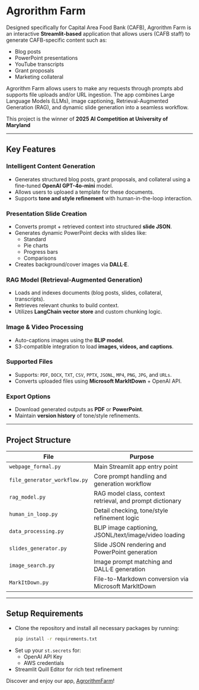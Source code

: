 # Agrorithm Farm

Designed specifically for Capital Area Food Bank (CAFB), Agrorithm Farm is an interactive **Streamlit-based** application that allows users (CAFB staff) to generate CAFB-specific content such as:

- Blog posts  
- PowerPoint presentations  
- YouTube transcripts  
- Grant proposals  
- Marketing collateral  

Agrorithm Farm allows users to make any requests through prompts abd supports file uploads and/or URL ingestion. The app combines Large Language Models (LLMs), image captioning, Retrieval-Augmented Generation (RAG), and dynamic slide generation into a seamless workflow. 

This project is the winner of **2025 AI Competition at University of Maryland**

---

## Key Features

### Intelligent Content Generation
- Generates structured blog posts, grant proposals, and collateral using a fine-tuned **OpenAI GPT-4o-mini** model.
- Allows users to uploaed a template for these documents.
- Supports **tone and style refinement** with human-in-the-loop interaction.

### Presentation Slide Creation
- Converts prompt + retrieved context into structured **slide JSON**.
- Generates dynamic PowerPoint decks with slides like:
  - Standard  
  - Pie charts  
  - Progress bars  
  - Comparisons  
- Creates background/cover images via **DALL·E**.

### RAG Model (Retrieval-Augmented Generation)
- Loads and indexes documents (blog posts, slides, collateral, transcripts).
- Retrieves relevant chunks to build context.
- Utilizes **LangChain vector store** and custom chunking logic.

### Image & Video Processing
- Auto-captions images using the **BLIP model**.
- S3-compatible integration to load **images, videos, and captions**.

### Supported Files
- Supports: `PDF`, `DOCX`, `TXT`, `CSV`, `PPTX`, `JSONL`, `MP4`, `PNG`, `JPG`, and `URLs`.
- Converts uploaded files using **Microsoft MarkItDown** + OpenAI API.

### Export Options
- Download generated outputs as **PDF** or **PowerPoint**.
- Maintain **version history** of tone/style refinements.

---

## Project Structure

| File | Purpose |
|------|---------|
| `webpage_formal.py` | Main Streamlit app entry point |
| `file_generator_workflow.py` | Core prompt handling and generation workflow |
| `rag_model.py` | RAG model class, context retrieval, and prompt dictionary |
| `human_in_loop.py` | Detail checking, tone/style refinement logic |
| `data_processing.py` | BLIP image captioning, JSONL/text/image/video loading |
| `slides_generator.py` | Slide JSON rendering and PowerPoint generation |
| `image_search.py` | Image prompt matching and DALL·E generation |
| `MarkItDown.py` | File-to-Markdown conversion via Microsoft MarkItDown |

---

## Setup Requirements

- Clone the repository and install all necessary packages by running:  
  ```bash
  pip install -r requirements.txt

- Set up your `st.secrets` for:
  - OpenAI API Key  
  - AWS credentials  
- Streamlit Quill Editor for rich text refinement


Discover and enjoy our app, [AgrorithmFarm](https://agrorithm-farm.streamlit.app/)!

